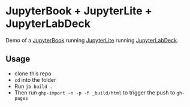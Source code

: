 # JupyterBook + JupyterLite + JupyterLabDeck

Demo of a [JupyterBook](http://jupyterbook.org) running [JupyterLite](https://jupyterlite.readthedocs.io/en/latest/) running [JupyterLabDeck](https://jupyterlab-deck.readthedocs.io/en/stable/).

## Usage

- clone this repo
- `cd` into the folder
- Run `jb build .`
- Then run `ghp-import -n -p -f _build/html` to trigger the push to `gh-pages`

